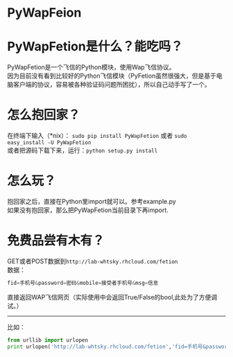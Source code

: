 ﻿PyWapFeion  
==========

PyWapFetion是什么？能吃吗？  
==========

PyWapFetion是一个飞信的Python模块，使用Wap飞信协议。  
因为目前没有看到比较好的Python飞信模块（PyFetion虽然很强大，但是基于电脑客户端的协议，容易被各种验证码问题所困扰），所以自己动手写了一个。

怎么抱回家？
==========

在终端下输入（*nix）： `sudo pip install PyWapFetion` 或者 `sudo easy_install -U PyWapFetion`  
或者把源码下载下来，运行：`python setup.py install`

怎么玩？
==========
抱回家之后，直接在Python里import就可以。参考example.py  
如果没有抱回家，那么把PyWapFetion当前目录下再import.  

免费品尝有木有？
==========
GET或者POST数据到`http://lab-whtsky.rhcloud.com/fetion`  
数据：  
```python  
fid=手机号&password=密码&mobile=接受者手机号&msg=信息
```  
直接返回WAP飞信网页（实际使用中会返回True/False的bool,此处为了方便调试。）  
***  
比如：  
```python
from urllib import urlopen
print urlopen('http://lab-whtsky.rhcloud.com/fetion','fid=手机号&password=密码&mobile=接受者手机号&msg=信息').read()
```